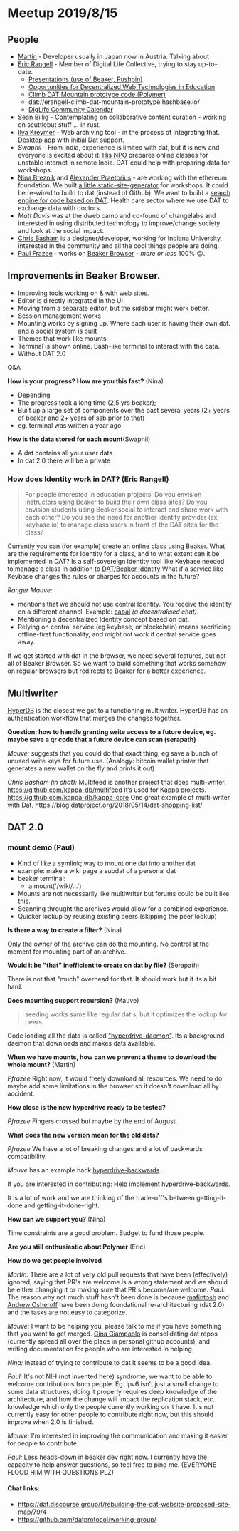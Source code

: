 # Meetup 2019/8/15

## People

- [Martin](https://github.com/martinheidegger) - Developer usually in Japan now in Austria. Talking about 
- [Eric Rangell](https://github.com/erangell) - Member of Digital Life Collective, trying to stay up-to-date.
    - [Presentations (use of Beaker, Pushpin)](https://www.youtube.com/playlist?list=PLOW4_Hp8_913RkYAmLWVMPqXo-8WIfZOE)
    - [Opportunities for Decentralized Web Technologies in Education](https://github.com/erangell/Articles/blob/master/OpportunitiesForDecentralizedTechInEducation.md)
    - [Climb DAT Mountain prototype code (Polymer)](https://github.com/DigitalLifeCollective/ClimbDATMountain/tree/master/prototype/src)
    - dat://erangell-climb-dat-mountain-prototype.hashbase.io/
    - [DigLife Community Calendar](https://diglife.com/community-calendar/)
- [Sean Billig](https://github.com/sbillig) - Contemplating on collaborative content curation - working on scuttlebut stuff ... in rust.
- [Ilya Kreymer](https://github.com/ikreymer) - Web archiving tool - in the process of integrating that. [Desktop app](https://github.com/webrecorder/webrecorder-desktop) with initial Dat support.
- _Swapnil_ - From India, experience is limited with dat, but it is new and everyone is excited about it. [His NPO](https://www.evidyaloka.org/) prepares online classes for unstable internet in remote India. DAT could help with preparing data for workshops.
- [Nina Breznik](https://github.com/ninabreznik) and [Alexander Praetorius](https://github.com/serapath) - are working with the ethereum foundation. We built [a little static-site-generator](https://wizardamigos.com/workshop_app/) for workshops. It could be re-wired to build to dat (instead of Github). We want to build a [search engine for code based on DAT](https://smartcontract.codes/). Health care sector where we use DAT to exchange data with doctors.
- _Matt Davis_ was at the dweb camp and co-found of changelabs and interested in using distributed technology to improve/change society and look at the social impact.
- [Chris Basham](https://bash.am) is a designer/developer, working for Indiana University, interested in the community and all the cool things people are doing.
- [Paul Frazee](https://github.com/pfrazee) - works on [Beaker Browser](https://beakerbrowser.com/) - _more or less_ 100% :wink:.

## Improvements in Beaker Browser.

- Improving tools working on & with web sites.
- Editor is directly integrated in the UI
- Moving from a separate editor, but the sidebar might work better.
- Session management works
- Mounting works by signing up. Where each user is having their own dat. and a social system is built 
- Themes that work like mounts.
- Terminal is shown online. Bash-like terminal to interact with the data. 
- Without DAT 2.0 

Q&A

**How is your progress? How are you this fast?** (Nina)

- Depending 
- The progress took a long time (2,5 yrs beaker); 
- Built up a large set of components over the past several years (2+ years of beaker and 2+ years of ssb prior to that)
- eg. terminal was written a year ago

**How is the data stored for each mount**(Swapnil)

- A dat contains all your user data.
- In dat 2.0 there will be a private 

### How does Identity work in DAT? (Eric Rangell)

> For people interested in education projects: Do you envision instructors using Beaker to build their own class sites?  Do you envision students using Beaker.social to interact and share work with each other?  Do you see the need for another identity provider (ex: keybase.io) to manage class users in front of the DAT sites for the class?

Currently you can (for example) create an online class using Beaker. What are the requirements for Identity for a class, and to what extent can it be implemented in DAT?  Is a self-sovereign identity tool like Keybase needed to manage a class in addition to [DAT/Beaker Identity](https://github.com/beakerbrowser/specs/blob/master/beaker-identities.md) What if a service like Keybase changes the rules or charges for accounts in the future?

_Ranger Mauve_: 
- mentions that we should not use central Identity. You receive the identity on a different channel. Example: [cabal](https://cabal.chat/) _(a decentralised chat)_.
- Mentioning a decentralized Identity concept based on dat.
- Relying on central service (eg keybase, or blockchain) means sacrificing offline-first functionality, and might not work if central service goes away.

If we get started with dat in the browser, we need several features, but not all of Beaker Browser. So we want to build something that works somehow on regular browsers but redirects to Beaker for a better experience.

## Multiwriter

[HyperDB](https://github.com/mafintosh/hyperdb/) is the closest we got to a functioning multiwriter. HyperDB has an authentication workflow that merges the changes together.

**Question: how to handle granting write access to a future device, eg. maybe save a qr code that a future device can scan (serapath)**

_Mauve:_ suggests that you could do that exact thing, eg save a bunch of unused write keys for future use. (Analogy: bitcoin wallet printer that generates a new wallet on the fly and prints it out)

_Chris Basham (in chat):_
Multifeed is another project that does multi-writer.
https://github.com/kappa-db/multifeed
It’s used for Kappa projects.
https://github.com/kappa-db/kappa-core
One great example of multi-writer with Dat.
https://blog.datproject.org/2018/05/14/dat-shopping-list/

## DAT 2.0

### mount demo (Paul)

- Kind of like a symlink; way to mount one dat into another dat
- example: make a wiki page a subdat of a personal dat
- beaker terminal:
    - a.mount('/wiki/...')
- Mounts are not necessarily like multiwriter but forums could be built like this.
- Scanning throught the archives would allow for a combined experience.
- Quicker lookup by reusing existing peers (skipping the peer lookup)

**Is there a way to create a filter?** (Nina)

Only the owner of the archive can do the mounting.
No control at the moment for mounting part of an archive.

**Would it be "that" inefficient to create on dat by file?** (Serapath)

There is not that "much" overhead for that. It should work but it its a bit hard.

**Does mounting support recursion?** (Mauve)

> seeding works same like regular dat's, but it optimizes the lookup for peers.

Code loading all the data is called ["hyperdrive-daemon"](https://github.com/andrewosh/hyperdrive-daemon). Its a background daemon that downloads and makes dats available.

**When we have mounts, how can we prevent a theme to download the whole mount?** (Martin)

_Pfrazee_ Right now, it would freely download all resources. We need to do maybe add some limitations in the browser so it doesn't download all by accident.

**How close is the new hyperdrive ready to be tested?**

_Pfrazee_ Fingers crossed but maybe by the end of August.

**What does the new version mean for the old dats?**

_Pfrazee_ We have a lot of breaking changes and a lot of backwards compatibility.

_Mauve_ has an example hack [hyperdrive-backwards](https://github.com/RangerMauve/hyperdrive-backwards).

If you are interested in contributing: Help implement hyperdrive-backwards.

It is a lot of work and we are thinking of the trade-off's between getting-it-done and getting-it-done-right.

**How can we support you?** (Nina)

Time constraints are a good problem. Budget to fund those people.

**Are you still enthusiastic about Polymer** (Eric)



**How do we get people involved**

_Martin:_ There are a lot of very old pull requests that have been (effectively) ignored, saying that PR's are welcome is a wrong statement and we should be either changing it or making sure that PR's become/are welcome.
_Paul:_ The reason why not much stuff hasn't been done is because [mafintosh](https://github.com/mafintosh) and [Andrew Osheroff](https://github.com/andrewosh) have been doing foundational re-architecturing (dat 2.0) and the tasks are not easy to categorize.

_Mauve:_ I want to be helping you, please talk to me if you have something that you want to get merged. [Gina Giampaolo](https://github.com/whoisgina) is consolidating dat repos (currently spread all over the place in personal github accounts), and writing documentation for people who are interested in helping.

_Nina:_ Instead of trying to contribute to dat it seems to be a good idea. 

_Paul:_ It's not NIH (not invented here) syndrome; we want to be able to welcome contributions from people. Eg. ipv6 isn't just a small change to some data structures, doing it properly requires deep knowledge of the architecture, and how the change will impact the replication stack, etc. knowledge which only the people currently working on it have. It's not currently easy for other people to contribute right now, but this should improve when 2.0 is finished.

_Mauve:_ I'm interested in improving the communication and making it easier for people to contribute.

_Paul:_ Less heads-down in beaker dev right now. I currently have the capacity to help answer questions, so feel free to ping me. (EVERYONE FLOOD HIM WITH QUESTIONS PLZ)

#### Chat links:
- https://dat.discourse.group/t/rebuilding-the-dat-website-proposed-site-map/79/4
- https://github.com/datprotocol/working-group/
